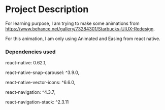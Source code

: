# Project Description

For learning purpose, I am trying to make some animations from https://www.behance.net/gallery/73284301/Starbucks-UIUX-Redesign.

For this animation, I am only using Animated and Easing from react native.

### Dependencies used

react-native: 0.62.1,

react-native-snap-carousel: ^3.9.0,

react-native-vector-icons: ^6.6.0,

react-navigation: ^4.3.7,

react-navigation-stack: ^2.3.11
